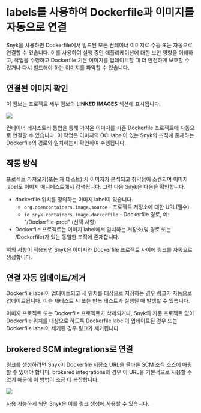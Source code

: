 # labels를 사용하여 Dockerfile과 이미지를 자동으로 연결

Snyk을 사용하면 Dockerfile에서 빌드된 모든 컨테이너 이미지로 수동 또는 자동으로 연결할 수 있습니다. 이를 사용하여 실행 중인 애플리케이션에 대한 보안 영향을 이해하고, 작업을 수행하고 Dockerfile 기본 이미지를 업데이트할 때 더 안전하게 보호할 수 있거나 다시 빌드해야 하는 이미지를 파악할 수 있습니다.

## 연결된 이미지 확인

이 정보는 프로젝트 세부 정보의 **LINKED IMAGES** 섹션에 표시됩니다.

![](../../../.gitbook/assets/mceclip3.png)

컨테이너 레지스트리 통합을 통해 가져온 이미지를 기존 Dockerfile 프로젝트에 자동으로 연결할 수 있습니다. 이 작업은 이미지의 OCI label이 있는 Snyk의 조직에 존재하는 Dockerfile의 경로와 일치하는지 확인하여 수행됩니다.

## 작동 방식

프로젝트 가져오기(또는 재 테스트) 시 이미지가 분석되고 취약점이 스캔되며 이미지 label도 이미지 매니페스트에서 검색됩니다. 그런 다음 Snyk은 다음을 확인합니다.

* dockerfile 위치를 정의하는 이미지 label이 있습니다.
  * `org.opencontainers.image.source` - 프로젝트 저장소에 대한 URL(필수)
  * `io.snyk.containers.image.dockerfile` - Dockerfile 경로, 예: "/Dockerfile-prod" (선택 사항)
* Dockerfile 프로젝트는 이미지 label에서 일치하는 저장소(및 경로 또는 /Dockerfile)가 있는 동일한 조직에 존재합니다.

위의 사항이 적용되면 Snyk은 이미지와 Dockerfile 프로젝트 사이에 링크를 자동으로 생성합니다.

## 연결 자동 업데이트/제거

Dockerfile label이 업데이트되고 새 위치를 대상으로 지정하는 경우 링크가 자동으로 업데이트됩니다. 이는 재테스트 시 또는 반복 테스트가 실행될 때 발생할 수 있습니다.

이미지 프로젝트 또는 Dockerfile 프로젝트가 삭제되거나, Snyk의 기존 프로젝트 없이 Dockerfile 위치를 대상으로 하도록 Dockerfile label이 업데이트된 경우 또는 Dockerfile label이 제거된 경우 링크가 제거됩니다.

## brokered SCM integrations로 연결

링크를 생성하려면 Snyk이 Dockerfile 저장소 URL을 올바른 SCM 조직 소스에 매핑할 수 있어야 합니다. brokered integrations의 경우 이 URL을 기본적으로 사용할 수 없기 때문에 이 방법이 조금 더 복잡합니다.

![](../../../.gitbook/assets/mceclip0-4-.png)

사용 가능하게 되면 Snyk은 이를 링크 생성에 사용할 수 있습니다.
